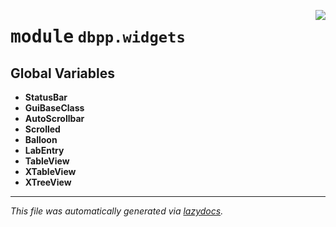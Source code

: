 <!-- markdownlint-disable -->

<a href="../dbpp/widgets/__init__.py#L0"><img align="right" style="float:right;" src="https://img.shields.io/badge/-source-cccccc?style=flat-square"></a>

# <kbd>module</kbd> `dbpp.widgets`




**Global Variables**
---------------
- **StatusBar**
- **GuiBaseClass**
- **AutoScrollbar**
- **Scrolled**
- **Balloon**
- **LabEntry**
- **TableView**
- **XTableView**
- **XTreeView**




---

_This file was automatically generated via [lazydocs](https://github.com/ml-tooling/lazydocs)._
